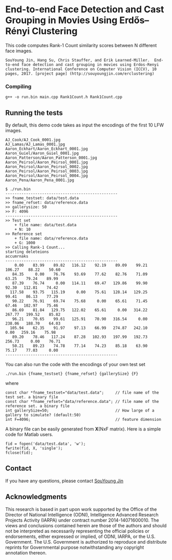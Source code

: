 # End-to-end Face Detection and Cast Grouping in Movies Using Erdős–Rényi Clustering

This code computes Rank-1 Count similarity scores between N different face images. 
```
SouYoung Jin, Hang Su, Chris Stauffer, and Erik Learned-Miller.  End-to-end face detection and cast grouping in movies using Erdos-Renyi clustering. International Conference on Computer Vision (ICCV), 10 pages, 2017. [project page] (http://souyoungjin.com/erclustering)
```


### Compiling

```
g++ -o run.bin main.cpp Rank1Count.h Rank1Count.cpp
```

## Running the tests
By default, this demo code takes as input the encodings of the first 10 LFW images.
```
AJ_Cook/AJ_Cook_0001.jpg
AJ_Lamas/AJ_Lamas_0001.jpg
Aaron_Eckhart/Aaron_Eckhart_0001.jpg
Aaron_Guiel/Aaron_Guiel_0001.jpg
Aaron_Patterson/Aaron_Patterson_0001.jpg
Aaron_Peirsol/Aaron_Peirsol_0001.jpg
Aaron_Peirsol/Aaron_Peirsol_0002.jpg
Aaron_Peirsol/Aaron_Peirsol_0003.jpg
Aaron_Peirsol/Aaron_Peirsol_0004.jpg
Aaron_Pena/Aaron_Pena_0001.jpg
```

```
$ ./run.bin
-------------------------------------------------
>> fname_testset: data/test.data 
>> fname_refset: data/reference.data 
>> gallerysize: 50 
>> F: 4096 
-------------------------------------------------
>> Test set
	+ file name: data/test.data
	+ N: 10 
>> Reference set
	+ file name: data/reference.data
	+ G: 1000 
>> Calling Rank-1 Count...
starting deleteions
accumrnaks
-------------------------------------------------
    0.00    83.99    89.82   116.12    92.19    89.09    99.21   106.27    88.22    50.60 
   84.35     0.00    76.76    93.69    77.62    82.76    71.09    63.25    79.24    89.99 
   87.39    76.74     0.00   114.11    69.47   129.86    99.90    92.30   112.81    74.42 
  117.58    93.75   115.19     0.00    75.61   128.14   129.25    99.41    86.13    77.29 
   90.22    76.91    69.74    75.68     0.00    65.61    71.45    67.46   102.97    75.46 
   86.69    81.84   129.75   122.02    65.61     0.00   314.22   267.77   199.52    85.82 
   96.21    70.65    99.61   125.91    70.90   316.54     0.00   238.06   188.70    64.03 
  105.94    62.35    91.97    97.13    66.99   274.87   242.10     0.00   259.16    75.98 
   89.20    78.46   117.24    87.28   102.93   197.99   192.73   256.73     0.00    76.71 
   50.21    89.23    74.78    77.14    74.23    85.18    63.90    75.17    77.03     0.00 
-------------------------------------------------

```

You can also run the code with the encodings of your own test set 
```
./run.bin {fname_testset} {fname_refset} {gallerySize} {F}
```
where
```
const char *fname_testset="data/test.data"; 	// file name of the test set. a binary file	
const char *fname_refset="data/reference.data"; // file name of the reference set. a binary file 
int gallerySize=50; 							// How large of a gallery to simulate? (default:50)
int F=4096;                                     // feature dimension
```

A binary file can be easily generated from **X**(NxF matrix). Here is a simple code for Matlab users.
```
fid = fopen('data/test.data', 'w');
fwrite(fid, X, 'single');
fclose(fid);
```

## Contact
If you have any questions, please contact [SouYoung Jin](souyoungjin@cs.umass.edu)

## Acknowledgments

This research is based in part upon work supported by the Office of the Director of National Intelligence (ODNI), Intelligence Advanced Research Projects Activity (IARPA) under contract number 2014-14071600010. The views and conclusions contained herein are those of the authors and should not be interpreted as necessarily representing the official policies or endorsements, either expressed or implied, of ODNI, IARPA, or the U.S. Government.  The U.S. Government is authorized to reproduce and distribute reprints for Governmental purpose notwithstanding any copyright annotation thereon.
